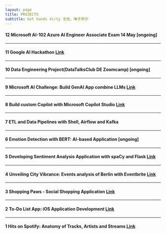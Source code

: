 ```yaml
---
layout: page
title: PROJECTS
subtitle: Get hands dirty 无他，唯手熟尔
---
```


<!-- #### 7 Build ChatBot in Less Than 100 Lines of Code [ongoing] -->
<!-- Automated System for Weather Forcasting [Link](_posts/2024-01-02-Automated-System-for-Weather-Forcasting.md) -->

<!-- Build a Custom GPT from Scrach [ongoing] -->

#### 12 Microsoft AI-102 Azure AI Engineer Associate Exam 14 May [ongoing]

---

#### 11 Google AI Hackathon [Link](https://googleai.devpost.com/)

---

#### 10 Data Engineering Project(DataTalksClub DE Zoomcamp) [ongoing]

---

#### 9 Microsoft AI Challenge: Build GenAI App combine LLMs [Link](https://learn.microsoft.com/en-us/training/challenges?id=da09d3ca-a2bb-47dc-ba42-bea77b386a3d)

---

#### 8 Build custom Copilot with Microsoft Copilot Studio [Link](_posts/2024-03-19-Build-custom-Copilot-with-Microsoft-Copilot-Studio.md)

---

#### 7 ETL and Data Pipelines with Shell, Airflow and Kafka
<!-- [Link](_posts/2024-01-02-ETL-and-Data-Pipelines-with-Shell-Airflow-and-Kafka.md) -->

---

#### 6 Emotion Detection with BERT: AI-based Application [ongoing]

<!-- (_posts/2024-03-01-Emotion-Detection-AI-Based-Web-Development.md) -->

---

#### 5 Developing Sentiment Analysis Application with spaCy and Flask [Link](_posts/2023-12-01-Sentiment-Analysis-spaCy-Flask.md)

---

#### 4 Unveiling City Vibrance: Events analysis of Berlin with Eventbrite [Link](_posts/2023-05-30-Unveil-City-Vibrance.md)

---

#### 3 Shopping Paws - Social Shopping Application [Link](https://github.com/3-paws/3p.git)

---

#### 2 To-Do List App: iOS Application Development [Link](_posts/2023-01-20-iOS-Application-Development.md)

---

#### 1 Hits on Spotify: Anatomy of Tracks, Artists and Streams [Link](_posts/2022-08-01-Hits-on-Spotify.md)
